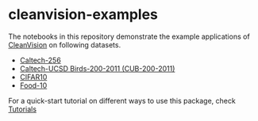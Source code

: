# cleanvision-examples

The notebooks in this repository demonstrate the example applications
of [CleanVision](https://github.com/cleanlab/cleanvision/) on following datasets.
- [Caltech-256](caltech256.ipynb)
- [Caltech-UCSD Birds-200-2011 (CUB-200-2011)](cub200.ipynb)
- [CIFAR10](cifar10.ipynb)
- [Food-10](food101.ipynb)


For a quick-start tutorial on different ways to use this package,
check [Tutorials](https://cleanvision.readthedocs.io/en/latest/tutorials/tutorial.html#)


